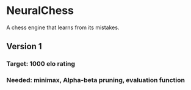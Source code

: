 # NeuralChess
A chess engine that learns from its mistakes.

## Version 1

### Target: 1000 elo rating

### Needed: minimax, Alpha-beta pruning, evaluation function
